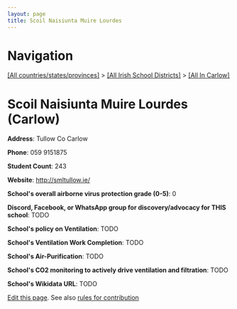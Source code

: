 ```yaml
---
layout: page
title: Scoil Naisiunta Muire Lourdes
---
```

# Navigation

[[All countries/states/provinces]](../../..) > [[All Irish School Districts]](../..) > [[All In Carlow]](..)

# Scoil Naisiunta Muire Lourdes (Carlow)

**Address**: Tullow Co Carlow

**Phone**: 059 9151875

**Student Count**: 243

**Website**: <http://smltullow.ie/>

**School's overall airborne virus protection grade (0-5)**: 0

**Discord, Facebook, or WhatsApp group for discovery/advocacy for THIS school**: TODO

**School's policy on Ventilation**: TODO

**School's Ventilation Work Completion**: TODO

**School's Air-Purification**: TODO

**School's CO2 monitoring to actively drive ventilation and filtration**: TODO

**School's Wikidata URL**: TODO


[Edit this page](https://github.com/ventilate-schools/Ireland/edit/main/./Carlow/Scoil_Naisiunta_Muire_Lourdes.md). See also [rules for contribution](../../../contribution-rules/)